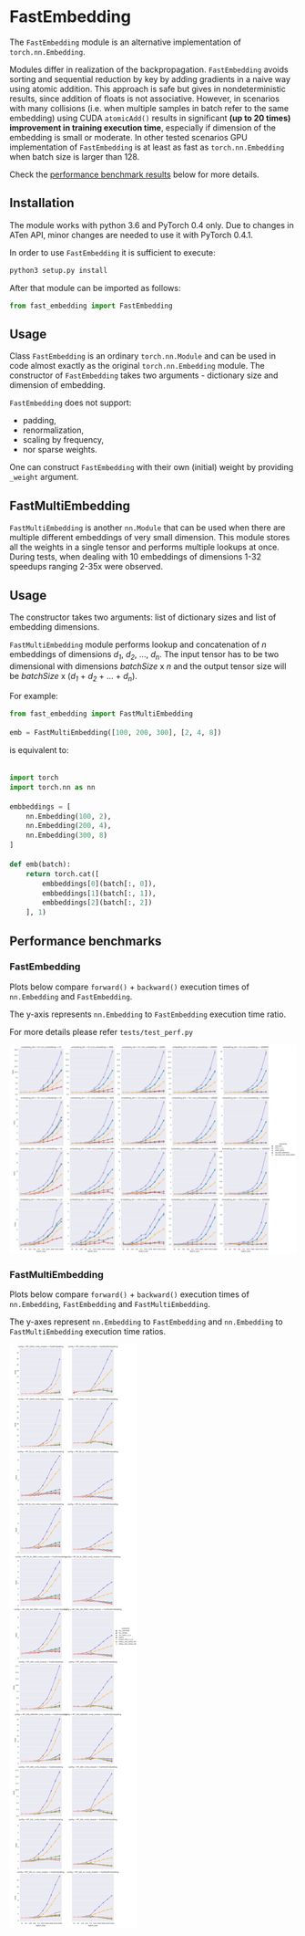 # FastEmbedding

The `FastEmbedding` module is an alternative implementation of `torch.nn.Embedding`.

Modules differ in realization of the backpropagation. `FastEmbedding` avoids sorting and sequential reduction by key by adding
gradients in a naive way using atomic addition. This approach is safe but gives in nondeterministic results, since addition of
floats is not associative.
However, in scenarios with many collisions (i.e. when multiple samples in batch refer to the same embedding) using CUDA `atomicAdd()`
results in significant **(up to 20 times) improvement in training execution time**, especially if dimension of the embedding is small
or moderate.
In other tested scenarios GPU implementation of `FastEmbedding` is at least as fast as `torch.nn.Embedding` when batch size is larger than 128.

Check the [performance benchmark results](#performance-benchmarks) below for more details.

## Installation

The module works with python 3.6 and PyTorch 0.4 only. Due to changes in ATen API, minor changes are needed to use it with PyTorch 0.4.1.

In order to use `FastEmbedding` it is sufficient to execute:

```bash
python3 setup.py install
```

After that module can be imported as follows:

```python
from fast_embedding import FastEmbedding
```

## Usage

Class `FastEmbedding` is an ordinary `torch.nn.Module` and can be used in code almost exactly as the original `torch.nn.Embedding`
module. The constructor of `FastEmbedding` takes two arguments - dictionary size and dimension of embedding.

`FastEmbedding` does not support:
- padding,
- renormalization,
- scaling by frequency,
- nor sparse weights.

One can construct `FastEmbedding` with their own (initial) weight by providing `_weight` argument.

## FastMultiEmbedding

`FastMultiEmbedding` is another `nn.Module` that can be used when there are multiple different embeddings of very small dimension.
This module stores all the weights in a single tensor and performs multiple lookups at once. During tests, when dealing with
10 embeddings of dimensions 1-32 speedups ranging 2-35x were observed.

## Usage

The constructor takes two arguments: list of dictionary sizes and list of embedding dimensions.

`FastMultiEmbedding` module performs lookup and concatenation of _n_ embeddings of dimensions _d<sub>1</sub>_, _d<sub>2</sub>_, ..., _d<sub>n</sub>_.
The input tensor has to be two dimensional with dimensions _batchSize_ x _n_ and the output tensor size will be
_batchSize_ x (_d<sub>1</sub>_ + _d<sub>2</sub>_ + ... + _d<sub>n</sub>_).

For example:

```python
from fast_embedding import FastMultiEmbedding

emb = FastMultiEmbedding([100, 200, 300], [2, 4, 8])
```

is equivalent to:

```python

import torch
import torch.nn as nn

embbeddings = [
    nn.Embedding(100, 2),
    nn.Embedding(200, 4),
    nn.Embedding(300, 8)
]

def emb(batch):
    return torch.cat([
        embbeddings[0](batch[:, 0]),
        embbeddings[1](batch[:, 1]),
        embbeddings[2](batch[:, 2])
    ], 1)

```

## Performance benchmarks

### FastEmbedding

Plots below compare `forward()` + `backward()` execution times of `nn.Embedding` and `FastEmbedding`.

The y-axis represents `nn.Embedding` to `FastEmbedding` execution time ratio.

For more details please refer `tests/test_perf.py`

![FastEmbedding benchmark](docs/gpu_fast_embedding_perf_results.svg)

### FastMultiEmbedding

Plots below compare `forward()` + `backward()` execution times of `nn.Embedding`, `FastEmbedding` and `FastMultiEmbedding`.

The y-axes represent `nn.Embedding` to `FastEmbedding` and `nn.Embedding` to `FastMultiEmbedding` execution time ratios.

![FastMultiEmbedding benchmark](docs/gpu_fast_multi_embedding_perf_results.svg)
